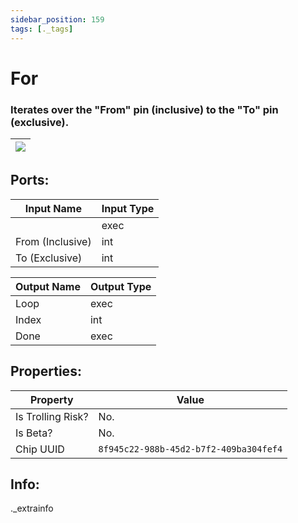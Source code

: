 ```yaml
---
sidebar_position: 159
tags: [._tags]
---
```


# For


### Iterates over the "From" pin (inclusive) to the "To" pin (exclusive).

| ![](https://images-ext-2.discordapp.net/external/MPmIaQzlEPmgGWlgi-WxBBXt0Bjv_zWPkg1y1f_sy3s/https/www.recroomcircuits.com/image/circuit/absolute-value?width=206&height=108) |
|-----|

## Ports:

| Input Name | Input Type |
|-----------|-----------|
|  | exec |
| From (Inclusive) | int |
| To (Exclusive) | int |

| Output Name | Output Type |
|-----------|-----------|
| Loop | exec |
| Index | int |
| Done | exec |

## Properties:

| Property  | Value |
|-------------------|-----------|
| Is Trolling Risk? | No. |
| Is Beta? | No. |
| Chip UUID | `8f945c22-988b-45d2-b7f2-409ba304fef4` |

## Info:
._extrainfo